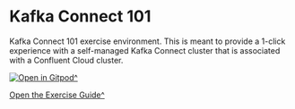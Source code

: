 # Kafka Connect 101

Kafka Connect 101 exercise environment. This is meant to provide a 1-click experience with a self-managed Kafka Connect cluster that is associated with a Confluent Cloud cluster.

[![Open in Gitpod^](https://gitpod.io/button/open-in-gitpod.svg)](https://gitpod.io/#https://github.com/confluentinc/learn-kafka-connect)

[Open the Exercise Guide^](http://confluent-learn-kafka.s3-website-us-west-2.amazonaws.com/kafla-connect-101/)

